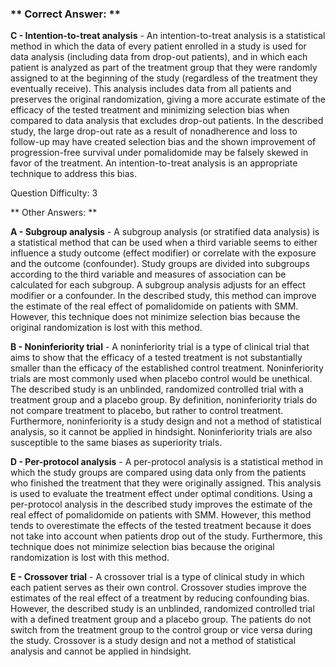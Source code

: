 ### ** Correct Answer: **

**C - Intention-to-treat analysis** - An intention-to-treat analysis is a statistical method in which the data of every patient enrolled in a study is used for data analysis (including data from drop-out patients), and in which each patient is analyzed as part of the treatment group that they were randomly assigned to at the beginning of the study (regardless of the treatment they eventually receive). This analysis includes data from all patients and preserves the original randomization, giving a more accurate estimate of the efficacy of the tested treatment and minimizing selection bias when compared to data analysis that excludes drop-out patients. In the described study, the large drop-out rate as a result of nonadherence and loss to follow-up may have created selection bias and the shown improvement of progression-free survival under pomalidomide may be falsely skewed in favor of the treatment. An intention-to-treat analysis is an appropriate technique to address this bias.

Question Difficulty: 3

** Other Answers: **

**A - Subgroup analysis** - A subgroup analysis (or stratified data analysis) is a statistical method that can be used when a third variable seems to either influence a study outcome (effect modifier) or correlate with the exposure and the outcome (confounder). Study groups are divided into subgroups according to the third variable and measures of association can be calculated for each subgroup. A subgroup analysis adjusts for an effect modifier or a confounder. In the described study, this method can improve the estimate of the real effect of pomalidomide on patients with SMM. However, this technique does not minimize selection bias because the original randomization is lost with this method.

**B - Noninferiority trial** - A noninferiority trial is a type of clinical trial that aims to show that the efficacy of a tested treatment is not substantially smaller than the efficacy of the established control treatment. Noninferiority trials are most commonly used when placebo control would be unethical. The described study is an unblinded, randomized controlled trial with a treatment group and a placebo group. By definition, noninferiority trials do not compare treatment to placebo, but rather to control treatment. Furthermore, noninferiority is a study design and not a method of statistical analysis, so it cannot be applied in hindsight. Noninferiority trials are also susceptible to the same biases as superiority trials.

**D - Per-protocol analysis** - A per-protocol analysis is a statistical method in which the study groups are compared using data only from the patients who finished the treatment that they were originally assigned. This analysis is used to evaluate the treatment effect under optimal conditions. Using a per-protocol analysis in the described study improves the estimate of the real effect of pomalidomide on patients with SMM. However, this method tends to overestimate the effects of the tested treatment because it does not take into account when patients drop out of the study. Furthermore, this technique does not minimize selection bias because the original randomization is lost with this method.

**E - Crossover trial** - A crossover trial is a type of clinical study in which each patient serves as their own control. Crossover studies improve the estimates of the real effect of a treatment by reducing confounding bias. However, the described study is an unblinded, randomized controlled trial with a defined treatment group and a placebo group. The patients do not switch from the treatment group to the control group or vice versa during the study. Crossover is a study design and not a method of statistical analysis and cannot be applied in hindsight.

